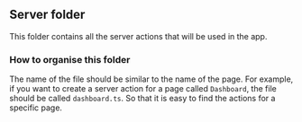 ## Server folder

This folder contains all the server actions that will be used in the app.

### How to organise this folder

The name of the file should be similar to the name of the page. For example, if you want to create a server action for a
page called `Dashboard`, the file should be called `dashboard.ts`. So that it is easy to find the actions for a specific
page.

